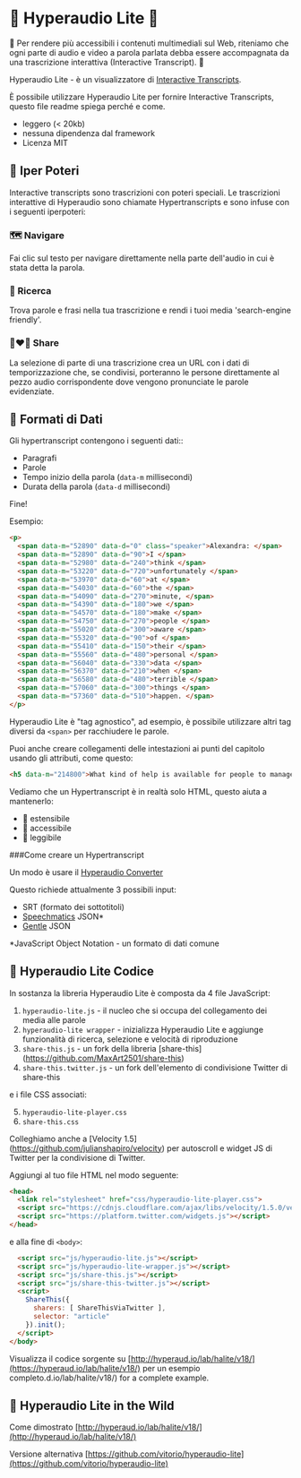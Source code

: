 # :butterfly: Hyperaudio Lite :butterfly:

:high_brightness: Per rendere più accessibili i contenuti multimediali sul Web, riteniamo che ogni parte di audio e video a parola parlata debba essere accompagnata da una trascrizione interattiva (Interactive Transcript). :high_brightness:

Hyperaudio Lite - è un visualizzatore di [Interactive Transcripts](https://en.wikipedia.org/wiki/Interactive_transcripts).

È possibile utilizzare Hyperaudio Lite per fornire Interactive Transcripts, questo file readme spiega perché e come.

* leggero (< 20kb)
* nessuna dipendenza dal framework
* Licenza MIT

## :star2: Iper Poteri

Interactive transcripts sono trascrizioni con poteri speciali. Le trascrizioni interattive di Hyperaudio sono chiamate Hypertranscripts e sono infuse con i seguenti iperpoteri:

### :world_map: Navigare
Fai clic sul testo per navigare direttamente nella parte dell'audio in cui è stata detta la parola.
### :mag_right: Ricerca
Trova parole e frasi nella tua trascrizione e rendi i tuoi media 'search-engine friendly'.
### :couple_with_heart_woman_woman: Share
La selezione di parte di una trascrizione crea un URL con i dati di temporizzazione che, se condivisi, porteranno le persone direttamente al pezzo audio corrispondente dove vengono pronunciate le parole evidenziate.


## :vhs: Formati di Dati

Gli hypertranscript contengono i seguenti dati::
* Paragrafi
* Parole
* Tempo inizio della parola (`data-m` millisecondi)
* Durata della parola (`data-d` millisecondi)

Fine!

Esempio:

```html
<p>
  <span data-m="52890" data-d="0" class="speaker">Alexandra: </span>
  <span data-m="52890" data-d="90">I </span>
  <span data-m="52980" data-d="240">think </span>
  <span data-m="53220" data-d="720">unfortunately </span>
  <span data-m="53970" data-d="60">at </span>
  <span data-m="54030" data-d="60">the </span>
  <span data-m="54090" data-d="270">minute, </span>
  <span data-m="54390" data-d="180">we </span>
  <span data-m="54570" data-d="180">make </span>
  <span data-m="54750" data-d="270">people </span>
  <span data-m="55020" data-d="300">aware </span>
  <span data-m="55320" data-d="90">of </span>
  <span data-m="55410" data-d="150">their </span>
  <span data-m="55560" data-d="480">personal </span>
  <span data-m="56040" data-d="330">data </span>
  <span data-m="56370" data-d="210">when </span>
  <span data-m="56580" data-d="480">terrible </span>
  <span data-m="57060" data-d="300">things </span>
  <span data-m="57360" data-d="510">happen. </span>
</p>
```

Hyperaudio Lite è "tag agnostico", ad esempio, è possibile utilizzare altri tag diversi da `<span>` per racchiudere le parole.

Puoi anche creare collegamenti delle intestazioni ai punti del capitolo usando gli attributi, come questo:

```html
<h5 data-m="214800">What kind of help is available for people to manage their own data?</h5>
```

Vediamo che un Hypertranscript è in realtà solo HTML, questo aiuta a mantenerlo:

* :clap: estensibile 
* :clap: accessibile  
* :clap: leggibile

###Come creare un Hypertranscript

Un modo è usare il [Hyperaudio Converter](https://hyperaud.io/converter/)

Questo richiede attualmente 3 possibili input:

* SRT (formato dei sottotitoli)
* [Speechmatics](https://www.speechmatics.com/) JSON*
* [Gentle](https://github.com/lowerquality/gentle) JSON

*JavaScript Object Notation - un formato di dati comune

## :floppy_disk: Hyperaudio Lite Codice

In sostanza la libreria Hyperaudio Lite è composta da 4 file JavaScript:

1. `hyperaudio-lite.js` - il nucleo che si occupa del collegamento dei media alle parole
2. `hyperaudio-lite wrapper` - inizializza Hyperaudio Lite e aggiunge funzionalità di ricerca, selezione e velocità di riproduzione 
3. `share-this.js` - un fork della libreria [share-this] (https://github.com/MaxArt2501/share-this)
4. `share-this.twitter.js` - un fork dell'elemento di condivisione Twitter di share-this

e i file CSS associati:

5. `hyperaudio-lite-player.css`
6. `share-this.css`

Colleghiamo anche a [Velocity 1.5] (https://github.com/julianshapiro/velocity) per autoscroll e widget JS di Twitter per la condivisione di Twitter.

Aggiungi al tuo file HTML nel modo seguente:

```HTML
<head>
  <link rel="stylesheet" href="css/hyperaudio-lite-player.css">
  <script src="https://cdnjs.cloudflare.com/ajax/libs/velocity/1.5.0/velocity.js"></script>
  <script src="https://platform.twitter.com/widgets.js"></script>
</head>
```
e alla fine di `<body>`:

```html
  <script src="js/hyperaudio-lite.js"></script>
  <script src="js/hyperaudio-lite-wrapper.js"></script>
  <script src="js/share-this.js"></script>
  <script src="js/share-this-twitter.js"></script>
  <script>
    ShareThis({
      sharers: [ ShareThisViaTwitter ],
      selector: "article"
    }).init();
  </script>
</body>
```

Visualizza il codice sorgente su [http://hyperaud.io/lab/halite/v18/](https://hyperaud.io/lab/halite/v18/) per un esempio completo.d.io/lab/halite/v18/) for a complete example.


## :tiger: Hyperaudio Lite in the Wild

Come dimostrato [http://hyperaud.io/lab/halite/v18/](http://hyperaud.io/lab/halite/v18/)

Versione alternativa [https://github.com/vitorio/hyperaudio-lite](https://github.com/vitorio/hyperaudio-lite)
